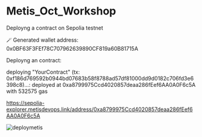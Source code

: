 # Metis_Oct_Workshop

Deployng a contract on Sepolia testnet

🪄 Generated wallet address: 0x0BF63F3FEf78C707962639890CF819a60B81715A

Deployng an contract:

deploying "YourContract" (tx: 0xf186d769592b0944bd07683b58f8788ad57df81000dd9d0182c706fd3e6398c8)...: deployed at 0xa8799975Ccd4020857deaa286fEef6AA0A0F6c5A with 532575 gas

https://sepolia-explorer.metisdevops.link/address/0xa8799975Ccd4020857deaa286fEef6AA0A0F6c5A

![deploymetis](https://github.com/user-attachments/assets/8fbb0ce3-e730-4f8d-ae88-9851baddc2fb)
